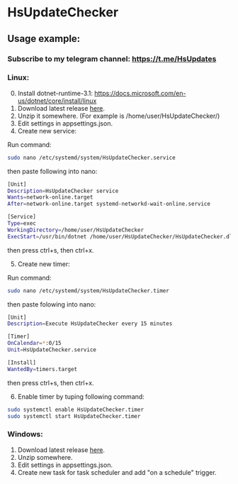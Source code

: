 # HsUpdateChecker
## Usage example:
### Subscribe to my telegram channel: https://t.me/HsUpdates
### Linux:
0. Install dotnet-runtime-3.1: https://docs.microsoft.com/en-us/dotnet/core/install/linux
1. Download latest release [here](https://github.com/DeNcHiK3713/HsUpdateChecker/releases/latest/download/HsUpdateChecker.zip "here").
2. Unzip it somewhere. (For example is /home/user/HsUpdateChecker/)
3. Edit settings in appsettings.json.
4. Create new service:

Run command: 
```bash
sudo nano /etc/systemd/system/HsUpdateChecker.service
```

then paste following into nano:
```bash
[Unit]
Description=HsUpdateChecker service
Wants=network-online.target
After=network-online.target systemd-networkd-wait-online.service

[Service]
Type=exec
WorkingDirectory=/home/user/HsUpdateChecker
ExecStart=/usr/bin/dotnet /home/user/HsUpdateChecker/HsUpdateChecker.dll
```
then press ctrl+s, then ctrl+x.

5. Create new timer:

Run command:
```bash
sudo nano /etc/systemd/system/HsUpdateChecker.timer
```

then paste folowing into nano:
```bash
[Unit]
Description=Execute HsUpdateChecker every 15 minutes

[Timer]
OnCalendar=*:0/15
Unit=HsUpdateChecker.service

[Install]
WantedBy=timers.target
```
then press ctrl+s, then ctrl+x.

6. Enable timer by tuping following command:
```bash
sudo systemctl enable HsUpdateChecker.timer
sudo systemctl start HsUpdateChecker.timer
```
### Windows:
1. Download latest release [here](https://github.com/DeNcHiK3713/HsUpdateChecker/releases/latest/download/HsUpdateChecker.zip "here").
2. Unzip somewhere.
3. Edit settings in appsettings.json.
4. Create new task for task scheduler and add "on a schedule" trigger.
